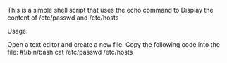 This is a simple shell script that uses the echo command to Display the content of /etc/passwd and /etc/hosts

Usage:

Open a text editor and create a new file.
Copy the following code into the file:
#!/bin/bash
cat /etc/passwd /etc/hosts
